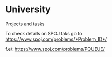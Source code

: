 # University

Projects and tasks

To check details on SPOJ taks go to https://www.spoj.com/problems/*Problem_ID*/

f.e/: https://www.spoj.com/problems/PQUEUE/
